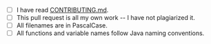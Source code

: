 - [ ] I have read [CONTRIBUTING.md](https://github.com/ahmedelazab1220/Java-DesignPattern/blob/main/CONTRIBUTING.md).
- [ ] This pull request is all my own work -- I have not plagiarized it.
- [ ] All filenames are in PascalCase.
- [ ] All functions and variable names follow Java naming conventions.
